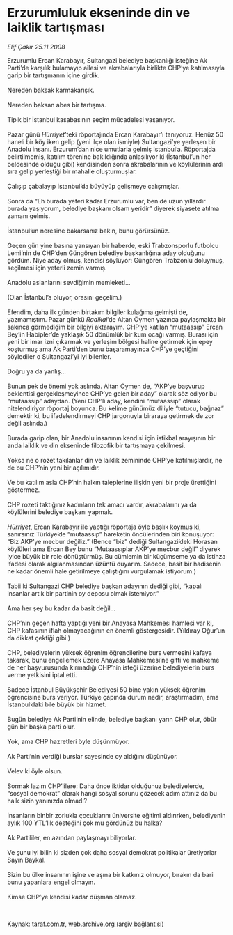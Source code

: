 # Erzurumluluk ekseninde din ve laiklik tartışması

*Elif Çakır 25.11.2008*

<div class="taraf_structure_2col_1zq">
<div class="margen_n">



 <p>Erzurumlu Ercan Karabayır, Sultangazi belediye başkanlığı isteğine Ak Parti’de karşılık bulamayıp ailesi ve akrabalarıyla birlikte CHP’ye katılmasıyla garip bir tartışmanın içine girdik. <br/><br/>Nereden baksak karmakarışık. <br/><br/>Nereden baksan abes bir tartışma. <br/><br/>Tipik bir İstanbul kasabasının seçim mücadelesi yaşanıyor. <br/><br/>Pazar günü <i>Hürriyet</i>’teki röportajında Ercan Karabayır’ı tanıyoruz. Henüz 50 haneli bir köy iken gelip (yeni ilçe olan ismiyle) Sultangazi’ye yerleşen bir Anadolu insanı. Erzurum’dan nice umutlarla gelmiş İstanbul’a. Röportajda belirtilmemiş, katılım törenine bakıldığında anlaşılıyor ki (İstanbul’un her beldesinde olduğu gibi) kendisinden sonra akrabalarının ve köylülerinin ardı sıra gelip yerleştiği bir mahalle oluşturmuşlar. <br/><br/>Çalışıp çabalayıp İstanbul’da büyüyüp gelişmeye çalışmışlar. <br/><br/>Sonra da “Eh burada yeteri kadar Erzurumlu var, ben de uzun yıllardır burada yaşıyorum, belediye başkanı olsam yeridir” diyerek siyasete atılma zamanı gelmiş. <br/><br/>İstanbul’un neresine bakarsanız bakın, bunu görürsünüz. <br/><br/>Geçen gün yine basına yansıyan bir haberde, eski Trabzonsporlu futbolcu Lemi’nin de CHP’den Güngören belediye başkanlığına aday olduğunu gördüm. Niye aday olmuş, kendisi söylüyor: Güngören Trabzonlu doluymuş, seçilmesi için yeterli zemin varmış. <br/><br/>Anadolu aslanlarını sevdiğimin memleketi... <br/><br/>(Olan İstanbul’a oluyor, orasını geçelim.) <br/><br/>Efendim, daha ilk günden birtakım bilgiler kulağıma gelmişti de, yazmamıştım. Pazar günkü <i>Radikal</i>’de Altan Öymen yazınca paylaşmakta bir sakınca görmediğim bir bilgiyi aktarayım. CHP’ye katılan “mutaassıp” Ercan Bey’in Habipler’de yaklaşık 50 dönümlük bir kum ocağı varmış. Burası için yeni bir imar izni çıkarmak ve yerleşim bölgesi haline getirmek için epey koşturmuş ama Ak Parti’den bunu başaramayınca CHP’ye geçtiğini söylediler o Sultangazi’yi iyi bilenler. <br/><br/>Doğru ya da yanlış... <br/><br/>Bunun pek de önemi yok aslında. Altan Öymen de, “AKP’ye başvurup beklentisi gerçekleşmeyince CHP’ye gelen bir aday” olarak söz ediyor bu “mutaassıp” adaydan. (Yeni CHP’li aday, kendini “mutaassıp” olarak nitelendiriyor röportaj boyunca. Bu kelime günümüz diliyle “tutucu, bağnaz” demektir ki, bu ifadelendirmeyi CHP jargonuyla biraraya getirmek de zor değil aslında.) <br/><br/>Burada garip olan, bir Anadolu insanının kendisi için istikbal arayışının bir anda laiklik ve din ekseninde filozofik bir tartışmaya çekilmesi. <br/><br/>Yoksa ne o rozet takılanlar din ve laiklik zemininde CHP’ye katılmışlardır, ne de bu CHP’nin yeni bir açılımıdır. <br/><br/>Ve bu katılım asla CHP’nin halkın taleplerine ilişkin yeni bir proje ürettiğini göstermez. <br/><br/>CHP rozeti taktığınız kadınların tek amacı vardır, akrabalarını ya da köylülerini belediye başkanı yapmak.<i> <br/><br/>Hürriyet</i>, Ercan Karabayır ile yaptığı röportaja öyle başlık koymuş ki, sanırsınız Türkiye’de “mutaassıp” hareketin öncülerinden biri konuşuyor: “Biz AKP’ye mecbur değiliz.” (Bence “biz” dediği Sultangazi’deki Horasan köylüleri ama Ercan Bey bunu “Mutaassıplar AKP’ye mecbur değil” diyerek iyice büyük bir role dönüştürmüş. Bu cümlemin bir küçümseme ya da istihza ifadesi olarak algılanmasından üzüntü duyarım. Sadece, basit bir hadisenin ne kadar önemli hale getirilmeye çalıştığını vurgulamak istiyorum.) <br/><br/>Tabii ki Sultangazi CHP belediye başkan adayının dediği gibi, “kapalı insanlar artık bir partinin oy deposu olmak istemiyor.” <br/><br/>Ama her şey bu kadar da basit değil... <br/><br/>CHP’nin geçen hafta yaptığı yeni bir Anayasa Mahkemesi hamlesi var ki, CHP kafasının iflah olmayacağının en önemli göstergesidir. (Yıldıray Oğur’un da dikkat çektiği gibi.) <br/><br/>CHP, belediyelerin yüksek öğrenim öğrencilerine burs vermesini kafaya takarak, bunu engellemek üzere Anayasa Mahkemesi’ne gitti ve mahkeme de her başvurusunda kırmadığı CHP’nin isteği üzerine belediyelerin burs verme yetkisini iptal etti. <br/><br/>Sadece İstanbul Büyükşehir Belediyesi 50 bine yakın yüksek öğrenim öğrencisine burs veriyor. Türkiye çapında durum nedir, araştırmadım, ama İstanbul’daki bile büyük bir hizmet. <br/><br/>Bugün belediye Ak Parti’nin elinde, belediye başkanı yarın CHP olur, öbür gün bir başka parti olur. <br/><br/>Yok, ama CHP hazretleri öyle düşünmüyor. <br/><br/>Ak Parti’nin verdiği burslar sayesinde oy aldığını düşünüyor. <br/><br/>Velev ki öyle olsun. <br/><br/>Sormak lazım CHP’lilere: Daha önce iktidar olduğunuz belediyelerde, “sosyal demokrat” olarak hangi sosyal sorunu çözecek adım attınız da bu halk sizin yanınızda olmadı? <br/><br/>İnsanların binbir zorlukla çocuklarını üniversite eğitimi aldırırken, belediyenin aylık 100 YTL’lik desteğini çok mu gördünüz bu halka? <br/><br/>Ak Partililer, en azından paylaşmayı biliyorlar. <br/><br/>Ve şunu iyi bilin ki sizden çok daha sosyal demokrat politikalar üretiyorlar Sayın Baykal. <br/><br/>Sizin bu ülke insanının işine ve aşına bir katkınız olmuyor, bırakın da bari bunu yapanlara engel olmayın. <br/><br/>Kimse CHP’ye kendisi kadar düşman olamaz.</p>

<br/>


<div id="taraf_not">
</div>

</div>


</div>

Kaynak: [taraf.com.tr](http://www.taraf.com.tr:80/makale/2824.htm), [web.archive.org (arşiv bağlantısı)](http://web.archive.org/web/20090228130256/http://www.taraf.com.tr:80/makale/2824.htm)
